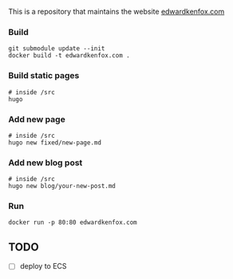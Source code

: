 This is a repository that maintains the website [edwardkenfox.com](http://edwardkenfox.com)

### Build

```
git submodule update --init
docker build -t edwardkenfox.com .
```

### Build static pages

```
# inside /src
hugo
```

### Add new page

```
# inside /src
hugo new fixed/new-page.md
```

### Add new blog post

```
# inside /src
hugo new blog/your-new-post.md
```

### Run

```
docker run -p 80:80 edwardkenfox.com
```

## TODO

- [ ] deploy to ECS
